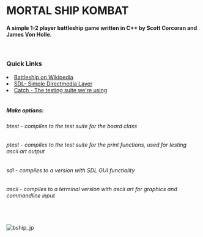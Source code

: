 # MORTAL SHIP KOMBAT
<h4> A simple 1-2 player battleship game written in C++ by Scott Corcoran and James Von Holle. </h4>
<br /br>
<h3> Quick Links </h3>
   <li><a href ="https://en.wikipedia.org/wiki/Battleship_%28game%29">Battleship on Wikipedia</a></li>
   <li><a href ="https://www.libsdl.org">SDL- Simple Directmedia Layer</a></li>
   <li><a href ="https://github.com/philsquared/Catch">Catch - The testing suite we're using</a></li>
<br /br>
   <h5> Make options: </h5>
   <h6> btest - compiles to the test suite for the board class </h6> 
   <h6> ptest - compiles to the test suite for the print functions, used for testing ascii art output </h6> 
   <h6> sdl - compiles to a version with SDL GUI functiality </h6>
   <h6> ascii - compiles to a terminal version with ascii art for graphics and commandline input </h6>
<br /br>
<br /br>
<img src="https://roosterillusionreviews.files.wordpress.com/2012/05/battleship-movie-poster-10.jpg" alt="bship_jp"> 
